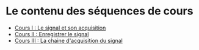 # Le contenu des séquences de cours
* [Cours I :  Le signal et son acquisition](https://github.com/fbuloup/FPS620BM/blob/main/1%20-%20Pre%CC%81sentation1.pdf)
* [Cours II : Enregistrer le signal](https://github.com/fbuloup/FPS620BM/blob/main/2%20-%20Pr%C3%A9sentation2.pdf)
* [Cours III : La chaine d'acquisition du signal](https://github.com/fbuloup/FPS620BM/blob/main/3%20-%20Pr%C3%A9sentation3.pdf)
